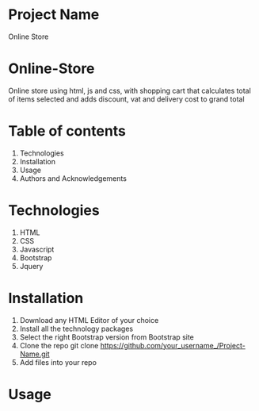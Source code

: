 # Project Name
Online Store

# Online-Store
Online store using html, js and css, with shopping cart that calculates total of items selected and adds discount, vat and delivery cost to grand total

# Table of contents
1. Technologies
2. Installation
3. Usage
4. Authors and Acknowledgements

# Technologies
1. HTML
2. CSS
3. Javascript
4. Bootstrap
5. Jquery

# Installation
1. Download any HTML Editor of your choice
2. Install all the technology packages
2. Select the right Bootstrap version from Bootstrap site
3. Clone the repo
git clone https://github.com/your_username_/Project-Name.git
4. Add files into your repo


# Usage


